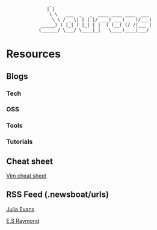 ```
                _                                                
               | |                                               
                \ \   ___  _   _  ____ ____ ____  ___            
                 \ \ / _ \| | | |/ ___) ___) _  )/___)           
             _____) ) |_| | |_| | |  ( (__( (/ /|___ |           
            (______/ \___/ \____|_|   \____)____|___/            

```
# Resources

## Blogs
### Tech
### OSS
### Tools
### Tutorials
###
## Cheat sheet
[Vim cheat sheet](https://vim.rtorr.com)
## RSS Feed (.newsboat/urls)
[Julia Evans](http://esr.ibiblio.org/?feed=rss)

[E.S Raymond](https://jvns.ca/atom.xml)
